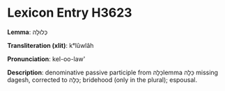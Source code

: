 # Lexicon Entry H3623

**Lemma**: כְּלוּלָה

**Transliteration (xlit)**: kᵉlûwlâh

**Pronunciation**: kel-oo-law'

**Description**:
denominative passive participle from כַּלָּהlemma כַּלָה missing dagesh, corrected to כַּלָּה; bridehood (only in the plural); espousal.
